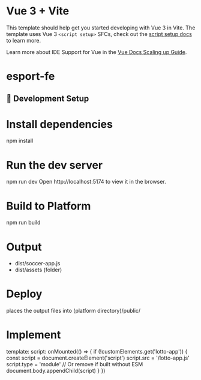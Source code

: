 # Vue 3 + Vite

This template should help get you started developing with Vue 3 in Vite. The template uses Vue 3 `<script setup>` SFCs, check out the [script setup docs](https://v3.vuejs.org/api/sfc-script-setup.html#sfc-script-setup) to learn more.

Learn more about IDE Support for Vue in the [Vue Docs Scaling up Guide](https://vuejs.org/guide/scaling-up/tooling.html#ide-support).
# esport-fe

## 🚀 Development Setup

# Install dependencies
npm install

# Run the dev server
npm run dev
Open http://localhost:5174 to view it in the browser.

# Build to Platform
npm run build

# Output
- dist/soccer-app.js
- dist/assets (folder)

# Deploy
places the output files into (platform directory)/public/

# Implement
template: <soccer-app></soccer-app>
script: 
onMounted(() => {
     if (!customElements.get('lotto-app')) {
      const script = document.createElement('script')
       script.src = '/lotto-app.js'
       script.type = 'module' // Or remove if built without ESM
       document.body.appendChild(script)
     }
   })